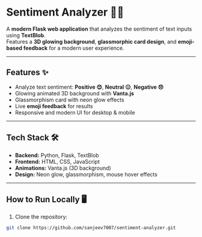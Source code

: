 # Sentiment Analyzer 📝💡

A **modern Flask web application** that analyzes the sentiment of text inputs using **TextBlob**.  
Features a **3D glowing background**, **glassmorphic card design**, and **emoji-based feedback** for a modern user experience.

---

## Features ✨

- Analyze text sentiment: **Positive 😊**, **Neutral 😐**, **Negative 😞**  
- Glowing animated 3D background with **Vanta.js**  
- Glassmorphism card with neon glow effects  
- Live **emoji feedback** for results  
- Responsive and modern UI for desktop & mobile  

---

## Tech Stack 🛠️

- **Backend:** Python, Flask, TextBlob  
- **Frontend:** HTML, CSS, JavaScript  
- **Animations:** Vanta.js (3D background)  
- **Design:** Neon glow, glassmorphism, mouse hover effects  

---

## How to Run Locally 🖥️

1. Clone the repository:  
```bash
git clone https://github.com/sanjeev7007/sentiment-analyzer.git
